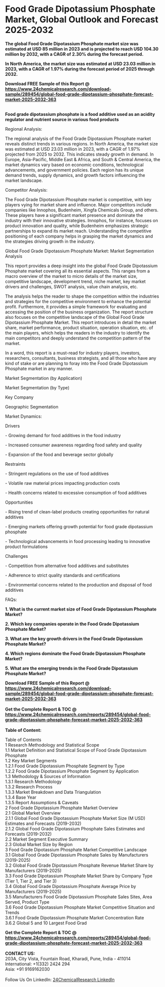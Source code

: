 <h1>Food Grade Dipotassium Phosphate Market, Global Outlook and Forecast 2025-2032</h1><p><strong>The global Food Grade Dipotassium Phosphate market size was estimated at USD 85 million in 2023 and is projected to reach USD 104.30 million by 2032, with a CAGR of 2.30% during the forecast period.</strong></p><p>
</p><p><strong>In North America, the market size was estimated at USD 23.03 million in 2023, with a CAGR of 1.97% during the forecast period of 2025 through 2032.</strong></p><div><b>Download FREE Sample of this Report @ 
            <a href="https://www.24chemicalresearch.com/download-sample/289454/global-food-grade-dipotassium-phosphate-forecast-market-2025-2032-363">
            https://www.24chemicalresearch.com/download-sample/289454/global-food-grade-dipotassium-phosphate-forecast-market-2025-2032-363</a></b></div><br><p>
</p><p><strong>Food grade dipotassium phosphate is a food additive used as an acidity regulator and nutrient source in various food products</strong></p><p>
Regional Analysis:</p><p>
</p><p>The regional analysis of the Food Grade Dipotassium Phosphate market reveals distinct trends in various regions. In North America, the market size was estimated at USD 23.03 million in 2023, with a CAGR of 1.97% projected from 2025 to 2032. This indicates steady growth in demand. In Europe, Asia-Pacific, Middle East &amp; Africa, and South &amp; Central America, the market dynamics vary based on economic conditions, technological advancements, and government policies. Each region has its unique demand trends, supply dynamics, and growth factors influencing the market landscape.</p><p>
Competitor Analysis:</p><p>
</p><p>The Food Grade Dipotassium Phosphate market is competitive, with key players vying for market share and influence. Major competitors include companies like Innophos, Budenheim, Xingfa Chemicals Group, and others. These players have a significant market presence and dominate the industry with their innovative strategies. Innophos, for instance, focuses on product innovation and quality, while Budenheim emphasizes strategic partnerships to expand its market reach. Understanding the competitive positioning of each company helps in grasping the market dynamics and the strategies driving growth in the industry.</p><p>

Global Food Grade Dipotassium Phosphate Market: Market Segmentation Analysis</p><p>
</p><p>This report provides a deep insight into the global Food Grade Dipotassium Phosphate market covering all its essential aspects. This ranges from a macro overview of the market to micro details of the market size, competitive landscape, development trend, niche market, key market drivers and challenges, SWOT analysis, value chain analysis, etc.</p><p>
</p><p>The analysis helps the reader to shape the competition within the industries and strategies for the competitive environment to enhance the potential profit. Furthermore, it provides a simple framework for evaluating and accessing the position of the business organization. The report structure also focuses on the competitive landscape of the Global Food Grade Dipotassium Phosphate Market. This report introduces in detail the market share, market performance, product situation, operation situation, etc. of the main players, which helps the readers in the industry to identify the main competitors and deeply understand the competition pattern of the market.</p><p>
</p><p>In a word, this report is a must-read for industry players, investors, researchers, consultants, business strategists, and all those who have any kind of stake or are planning to foray into the Food Grade Dipotassium Phosphate market in any manner.</p><p>
Market Segmentation (by Application)</p><p>
</p><p>
Market Segmentation (by Type)</p><p>
</p><p>
Key Company</p><p>
</p><p>
Geographic Segmentation</p><p>
</p><p>
Market Dynamics:</p><p>
Drivers</p><p>
</p><p>- Growing demand for food additives in the food industry</p><p>
- Increased consumer awareness regarding food safety and quality</p><p>
- Expansion of the food and beverage sector globally</p><p>
Restraints</p><p>
</p><p>- Stringent regulations on the use of food additives</p><p>
- Volatile raw material prices impacting production costs</p><p>
- Health concerns related to excessive consumption of food additives</p><p>
Opportunities</p><p>
</p><p>- Rising trend of clean-label products creating opportunities for natural additives</p><p>
- Emerging markets offering growth potential for food grade dipotassium phosphate</p><p>
- Technological advancements in food processing leading to innovative product formulations</p><p>
Challenges</p><p>
</p><p>- Competition from alternative food additives and substitutes</p><p>
- Adherence to strict quality standards and certifications</p><p>
- Environmental concerns related to the production and disposal of food additives</p><p>
FAQs:</p><p>
</p><p><strong>1. What is the current market size of Food Grade Dipotassium Phosphate Market?</strong></p><p>
</p><p>
</p><p><strong>2. Which key companies operate in the Food Grade Dipotassium Phosphate Market?</strong></p><p>
</p><p>
</p><p><strong>3. What are the key growth drivers in the Food Grade Dipotassium Phosphate Market?</strong></p><p>
</p><p>
</p><p><strong>4. Which regions dominate the Food Grade Dipotassium Phosphate Market?</strong></p><p>
</p><p>
</p><p><strong>5. What are the emerging trends in the Food Grade Dipotassium Phosphate Market?</strong></p><p>
</p><div><b>Download FREE Sample of this Report @ 
            <a href="https://www.24chemicalresearch.com/download-sample/289454/global-food-grade-dipotassium-phosphate-forecast-market-2025-2032-363">
            https://www.24chemicalresearch.com/download-sample/289454/global-food-grade-dipotassium-phosphate-forecast-market-2025-2032-363</a></b></div><br><div><b>Get the Complete Report & TOC @ 
            <a href="https://www.24chemicalresearch.com/reports/289454/global-food-grade-dipotassium-phosphate-forecast-market-2025-2032-363">
            https://www.24chemicalresearch.com/reports/289454/global-food-grade-dipotassium-phosphate-forecast-market-2025-2032-363</a></b></div><br>
            <b>Table of Content:</b><p>Table of Contents<br />
1 Research Methodology and Statistical Scope<br />
1.1 Market Definition and Statistical Scope of Food Grade Dipotassium Phosphate<br />
1.2 Key Market Segments<br />
1.2.1 Food Grade Dipotassium Phosphate Segment by Type<br />
1.2.2 Food Grade Dipotassium Phosphate Segment by Application<br />
1.3 Methodology & Sources of Information<br />
1.3.1 Research Methodology<br />
1.3.2 Research Process<br />
1.3.3 Market Breakdown and Data Triangulation<br />
1.3.4 Base Year<br />
1.3.5 Report Assumptions & Caveats<br />
2 Food Grade Dipotassium Phosphate Market Overview<br />
2.1 Global Market Overview<br />
2.1.1 Global Food Grade Dipotassium Phosphate Market Size (M USD) Estimates and Forecasts (2019-2032)<br />
2.1.2 Global Food Grade Dipotassium Phosphate Sales Estimates and Forecasts (2019-2032)<br />
2.2 Market Segment Executive Summary<br />
2.3 Global Market Size by Region<br />
3 Food Grade Dipotassium Phosphate Market Competitive Landscape<br />
3.1 Global Food Grade Dipotassium Phosphate Sales by Manufacturers (2019-2025)<br />
3.2 Global Food Grade Dipotassium Phosphate Revenue Market Share by Manufacturers (2019-2025)<br />
3.3 Food Grade Dipotassium Phosphate Market Share by Company Type (Tier 1, Tier 2, and Tier 3)<br />
3.4 Global Food Grade Dipotassium Phosphate Average Price by Manufacturers (2019-2025)<br />
3.5 Manufacturers Food Grade Dipotassium Phosphate Sales Sites, Area Served, Product Type<br />
3.6 Food Grade Dipotassium Phosphate Market Competitive Situation and Trends<br />
3.6.1 Food Grade Dipotassium Phosphate Market Concentration Rate<br />
3.6.2 Global 5 and 10 Largest Food Grad</p><div><b>Get the Complete Report & TOC @ 
            <a href="https://www.24chemicalresearch.com/reports/289454/global-food-grade-dipotassium-phosphate-forecast-market-2025-2032-363">
            https://www.24chemicalresearch.com/reports/289454/global-food-grade-dipotassium-phosphate-forecast-market-2025-2032-363</a></b></div><br><b>CONTACT US:</b><br>
            203A, City Vista, Fountain Road, Kharadi, Pune, India - 411014<br>
            International: +1(332) 2424 294<br>
            Asia: +91 9169162030 <br><br>
            Follow Us On LinkedIn: <a href="https://www.linkedin.com/company/24chemicalresearch/">24ChemicalResearch LinkedIn</a>